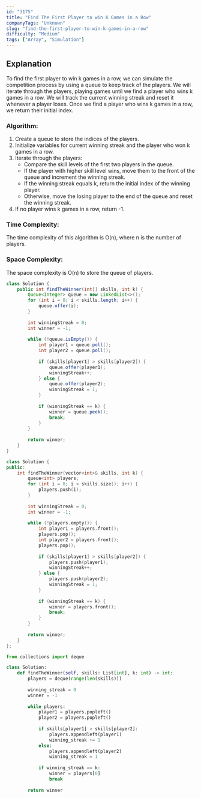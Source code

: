 ```yaml
---
id: "3175"
title: "Find The First Player to win K Games in a Row"
companyTags: "Unknown"
slug: "find-the-first-player-to-win-k-games-in-a-row"
difficulty: "Medium"
tags: ["Array", "Simulation"]
---
```


## Explanation
To find the first player to win k games in a row, we can simulate the competition process by using a queue to keep track of the players. We will iterate through the players, playing games until we find a player who wins k games in a row. We will track the current winning streak and reset it whenever a player loses. Once we find a player who wins k games in a row, we return their initial index.

### Algorithm:
1. Create a queue to store the indices of the players.
2. Initialize variables for current winning streak and the player who won k games in a row.
3. Iterate through the players:
   - Compare the skill levels of the first two players in the queue.
   - If the player with higher skill level wins, move them to the front of the queue and increment the winning streak.
   - If the winning streak equals k, return the initial index of the winning player.
   - Otherwise, move the losing player to the end of the queue and reset the winning streak.
4. If no player wins k games in a row, return -1.

### Time Complexity:
The time complexity of this algorithm is O(n), where n is the number of players.

### Space Complexity:
The space complexity is O(n) to store the queue of players.
```java
class Solution {
    public int findTheWinner(int[] skills, int k) {
        Queue<Integer> queue = new LinkedList<>();
        for (int i = 0; i < skills.length; i++) {
            queue.offer(i);
        }
        
        int winningStreak = 0;
        int winner = -1;
        
        while (!queue.isEmpty()) {
            int player1 = queue.poll();
            int player2 = queue.poll();
            
            if (skills[player1] > skills[player2]) {
                queue.offer(player1);
                winningStreak++;
            } else {
                queue.offer(player2);
                winningStreak = 1;
            }
            
            if (winningStreak == k) {
                winner = queue.peek();
                break;
            }
        }
        
        return winner;
    }
}
```

```cpp
class Solution {
public:
    int findTheWinner(vector<int>& skills, int k) {
        queue<int> players;
        for (int i = 0; i < skills.size(); i++) {
            players.push(i);
        }
        
        int winningStreak = 0;
        int winner = -1;
        
        while (!players.empty()) {
            int player1 = players.front();
            players.pop();
            int player2 = players.front();
            players.pop();
            
            if (skills[player1] > skills[player2]) {
                players.push(player1);
                winningStreak++;
            } else {
                players.push(player2);
                winningStreak = 1;
            }
            
            if (winningStreak == k) {
                winner = players.front();
                break;
            }
        }
        
        return winner;
    }
};
```

```python
from collections import deque

class Solution:
    def findTheWinner(self, skills: List[int], k: int) -> int:
        players = deque(range(len(skills)))
        
        winning_streak = 0
        winner = -1
        
        while players:
            player1 = players.popleft()
            player2 = players.popleft()
            
            if skills[player1] > skills[player2]:
                players.appendleft(player1)
                winning_streak += 1
            else:
                players.appendleft(player2)
                winning_streak = 1
            
            if winning_streak == k:
                winner = players[0]
                break
        
        return winner
```
